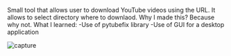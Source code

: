 Small tool that allows user to download YouTube videos using the URL. It allows to select directory where to downlaod. Why I made this? Because why not.
What I learned:
  -Use of pytubefix library
  -Use of GUI for a desktop application

![capture](https://github.com/user-attachments/assets/dd479e57-9e6c-485b-bda9-1a447eda52f0)
